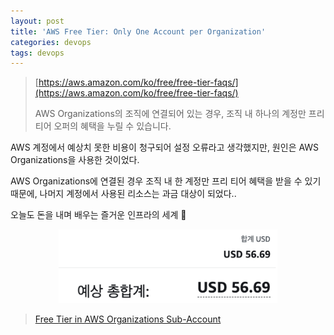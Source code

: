 ```yaml
---
layout: post
title: 'AWS Free Tier: Only One Account per Organization'
categories: devops
tags: devops
---
```


> [https://aws.amazon.com/ko/free/free-tier-faqs/](https://aws.amazon.com/ko/free/free-tier-faqs/)
>
> AWS Organizations의 조직에 연결되어 있는 경우, 조직 내 하나의 계정만 프리 티어 오퍼의 혜택을 누릴 수 있습니다.

AWS 계정에서 예상치 못한 비용이 청구되어 설정 오류라고 생각했지만, 원인은 AWS Organizations을 사용한 것이었다. 

AWS Organizations에 연결된 경우 조직 내 한 계정만 프리 티어 혜택을 받을 수 있기 때문에, 나머지 계정에서 사용된 리소스는 과금 대상이 되었다..

오늘도 돈을 내며 배우는 즐거운 인프라의 세계 🥹

<p align="center">
    <img src="/assets/postImages/OnlyOneAccountPerOrganization/charge.png" width="350">
</p>

> [Free Tier in AWS Organizations Sub-Account](https://repost.aws/questions/QUBTMYiaJwS-utI527pmLDkw/free-tier-in-aws-organizations-sub-account)
